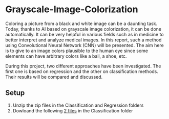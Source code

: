 # Grayscale-Image-Colorization

Coloring a picture from a black and white image can be a daunting task. Today, thanks to AI based on grayscale image colorization, it can be done automatically. It can be very helpful in various fields such as in medicine to better interpret and analyze medical images. In this report, such a method using Convolutional Neural Network (CNN) will be presented. The aim here is to give to an image colors plausible to the human eye since some elements can have arbitrary colors like a ball, a shoe, etc.

During this project, two different approaches have been investigated. The first one is based on regression and the other on classification methods. Their results will be compared and discussed.

## Setup

1. Unzip the zip files in the Classification and Regression folders
2. Dowloand the following [2 files](https://drive.google.com/drive/folders/1k8ycxtei7SgXs9m0z6XBNgZc8KARgpeR?usp=drive_link) in the Classification folder
